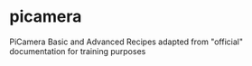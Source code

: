 # picamera
PiCamera Basic and Advanced Recipes adapted from "official" documentation for training purposes
